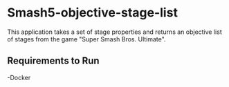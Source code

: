 # Smash5-objective-stage-list
This application takes a set of stage properties and returns an objective list of stages from the game "Super Smash Bros. Ultimate".

## Requirements to Run
-Docker
